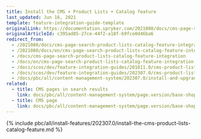 ```yaml
---
title: Install the CMS + Product Lists + Catalog feature
last_updated: Jun 16, 2021
template: feature-integration-guide-template
originalLink: https://documentation.spryker.com/2021080/docs/cms-page-search-product-lists-catalog-feature-integration
originalArticleId: c395ad85-27ce-44f2-a18f-69fce0d46ba6
redirect_from:
  - /2021080/docs/cms-page-search-product-lists-catalog-feature-integration
  - /2021080/docs/en/cms-page-search-product-lists-catalog-feature-integration
  - /docs/cms-page-search-product-lists-catalog-feature-integration
  - /docs/en/cms-page-search-product-lists-catalog-feature-integration
  - /docs/scos/dev/feature-integration-guides/201811.0/cms-product-lists-catalog-feature-integration.html
  - /docs/scos/dev/feature-integration-guides/202307.0/cms-product-lists-catalog-feature-integration.html
  - /docs/pbc/all/content-management-system/202307.0/install-and-upgrade/install-features/install-the-cms-product-lists-catalog-feature.html
related:
  - title: CMS pages in search results
    link: docs/pbc/all/content-management-system/page.version/base-shop/cms-feature-overview/cms-pages-in-search-results-overview.html
  - title: CMS page
    link: docs/pbc/all/content-management-system/page.version/base-shop/cms-feature-overview/cms-pages-overview.html
---
```


{% include pbc/all/install-features/202307.0/install-the-cms-product-lists-catalog-feature.md %} <!-- To edit, see /_includes/pbc/all/install-features/202307.0/install-the-cms-product-lists-catalog-feature.md -->
